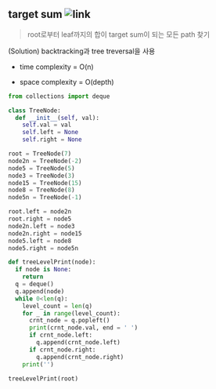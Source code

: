 ## target sum ![link](https://leetcode.com/problems/path-sum-ii/)

> root로부터 leaf까지의 합이 target sum이 되는 모든 path 찾기

(Solution) backtracking과 tree treversal을 사용

- time complexity = O(n)

- space complexity = O(depth)

```python
from collections import deque

class TreeNode:
  def __init__(self, val):
    self.val = val
    self.left = None
    self.right = None

root = TreeNode(7)
node2n = TreeNode(-2)
node5 = TreeNode(5)
node3 = TreeNode(3)
node15 = TreeNode(15)
node8 = TreeNode(8)
node5n = TreeNode(-1)

root.left = node2n
root.right = node5
node2n.left = node3
node2n.right = node15
node5.left = node8
node5.right = node5n

def treeLevelPrint(node):
  if node is None:
    return
  q = deque()
  q.append(node)
  while 0<len(q):
    level_count = len(q)
    for _ in range(level_count):
      crnt_node = q.popleft()
      print(crnt_node.val, end = ' ')
      if crnt_node.left:
        q.append(crnt_node.left)
      if crnt_node.right:
        q.append(crnt_node.right)
    print('')

treeLevelPrint(root)
```